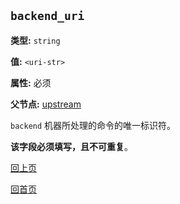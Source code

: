 `backend_uri`
----------

**类型:** `string`

**值:** `<uri-str>`

**属性:** 必须

**父节点:** [upstream](upstream.md)

`backend` 机器所处理的命令的唯一标识符。

**该字段必须填写，且不可重复**。

[回上页](../ngx_wizard.md)

[回首页](../../index.md)